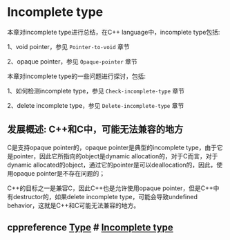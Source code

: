 # Incomplete type

本章对incomplete type进行总结，在C++ language中，incomplete type包括:

1、void pointer，参见 `Pointer-to-void` 章节

2、opaque pointer，参见 `Opaque-pointer` 章节

本章对incomplete type的一些问题进行探讨，包括:

1、如何检测incomplete type，参见 `Check-incomplete-type` 章节

2、delete incomplete type，参见 `Delete-incomplete-type` 章节

## 发展概述: C++和C中，可能无法兼容的地方

C是支持opaque pointer的，opaque pointer是典型的incomplete type，由于它是pointer，因此它所指向的object是dynamic allocation的，对于C而言，对于dynamic allocated的object，通过它的pointer是可以deallocation的，因此，使用opaque pointer是不存在问题的；

C++的目标之一是兼容C，因此C++也是允许使用opaque pointer，但是C++中有destructor的，如果delete incomplete type，可能会导致undefined behavior，这就是C++和C可能无法兼容的地方。

## cppreference [Type](https://en.cppreference.com/w/cpp/language/type) # [Incomplete type](https://en.cppreference.com/w/cpp/language/type#Incomplete_type)